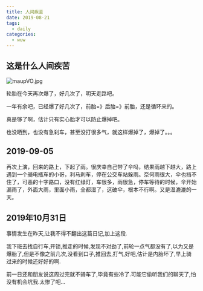 ```yaml
---
title: 人间疾苦
date: 2019-08-21
tags:
  - daily
categories:
  - wuw
---
```


## 这是什么人间疾苦

![maupVO.jpg](https://s2.ax1x.com/2019/08/21/maupVO.jpg)

轮胎在今天再次爆了，好几次了，明天走路吧。

一年有余吧，已经爆了好几次了，前胎=》后胎=》前胎，还是循环来的。

真是够了啊，估计只有实心胎才可以防止爆掉吧。

也没晒到，也没有急刹车，甚至没打很多气，就这样爆掉了，爆掉了。。。

## 2019-09-05

再次上演，回来的路上，下起了雨。很庆幸自己带了伞吗，结果雨越下越大，路上遇到一个骑电瓶车的小哥，利马刹车，停在公交车站躲雨。奈何雨很大，伞也挡不住了，可恶的十字路口，没有红绿灯，车很多，雨很急，停车等待的时候，伞开始漏雨了，外面大雨，里面小雨，全都湿了，这破伞，根本不行啊。又是湿漉漉的一天。

## 2019年10月31日

事情发生在昨天,让我不得不翻出这篇日记,加上这段.

我下班去找自行车,开锁,推走的时候,发现不对劲了,前轮一点气都没有了,以为又是爆胎了,但是不像之前几次,没看到口子,推回去,打气,好吧,估计是内胎坏了,早上骑过来的时候还好好的啊.

前一日还和朋友说这周过完就不骑车了,毕竟有些冷了.可能它偷听我们的聊天了,怕没有机会坑我.太惨了吧...
